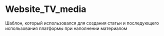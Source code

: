# Website_TV_media
Шаблон, который использовался для создания статьи и последующего использования платформы при наполнении материалом 
